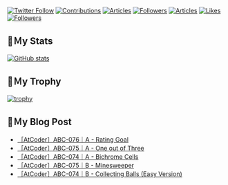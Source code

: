 [![Twitter Follow](https://img.shields.io/twitter/follow/hyperdb?label=twitter&logo=twitter&style=plastic)](https://twitter.com/hyperdb)
[![Contributions](https://badgen.org/img/qiita/hyperdb/contributions?style=plastic)](https://qiita.com/hyperdb)
[![Articles](https://badgen.org/img/qiita/hyperdb/articles?style=plastic)](https://qiita.com/hyperdb)
[![Followers](https://badgen.org/img/qiita/hyperdb/followers?style=plastic)](https://qiita.com/hyperdb)
[![Articles](https://badgen.org/img/zenn/hyperdb/articles?style=plastic)](https://zenn.dev/hyperdb)
[![Likes](https://badgen.org/img/zenn/hyperdb/likes?style=plastic)](https://zenn.dev/hyperdb)
[![Followers](https://badgen.org/img/zenn/hyperdb/followers?style=plastic)](https://zenn.dev/hyperdb)

## 🔖Ｍy Stats

[![GitHub stats](https://github-readme-stats.vercel.app/api?username=hyperdb&theme=radical&count_private=true&show_icons=true)](https://github.com/anuraghazra/github-readme-stats)

## 🔖Ｍy Trophy

[![trophy](https://github-profile-trophy.vercel.app/?username=hyperdb&theme=onedark)](https://github.com/ryo-ma/github-profile-trophy)

## 🔖Ｍy Blog Post

<!-- BLOG-POST-LIST:START -->
- [［AtCoder］ABC-076｜A - Rating Goal](https://zenn.dev/hyperdb/articles/92c3630390c1b1)
- [［AtCoder］ABC-075｜A - One out of Three](https://zenn.dev/hyperdb/articles/8192e5d0540c86)
- [［AtCoder］ABC-074｜A - Bichrome Cells](https://zenn.dev/hyperdb/articles/70af9364f037b9)
- [［AtCoder］ABC-075｜B - Minesweeper](https://zenn.dev/hyperdb/articles/2edfb4fa04c975)
- [［AtCoder］ABC-074｜B - Collecting Balls &lpar;Easy Version&rpar;](https://zenn.dev/hyperdb/articles/19a1071c792536)
<!-- BLOG-POST-LIST:END -->
